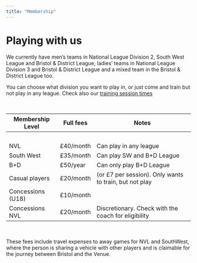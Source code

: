 ```yaml
---
title: "Membership"
---
```


# Playing with us

We currently have men’s teams in National League Division 2, South
West League and Bristol & District League, ladies’ teams in National
League Division 3 and Bristol & District League and a mixed team in the
Bristol & District League too.

You can choose what division you want to play in, or just come and
train but not play in any league. Check also our [training session times](/sessions/)

<br>

Membership Level  | Full fees | Notes
----------------- | --------- | -----
<br>              |           |
NVL 			  | £40/month | Can play in any league
South West 		  | £35/month | Can play SW and B+D League
B+D 			  | £50/year  | Can only play B+D League
Casual players 	  | £20/month | (or £7 per session). Only wants to train, but not play
Concessions (U18) | £10/month |
Concessions NVL   | £20/month | Discretionary. Check with the coach for eligibility

<br>

These fees include travel expenses to away games for NVL and
SouthWest, where the person is sharing a vehicle with other players
and is claimable for the journey between Bristol and the Venue.

<br>
